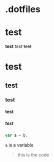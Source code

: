 .dotfiles
=========

test
===
**test**
_test_
~~test~~
# test
## test
### test
#### test
##### test
```javascript
var a = b;
``` 
`a` is a variable
> this is the code
